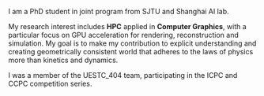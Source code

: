 I am a PhD student in joint program from SJTU and Shanghai AI lab. 

My research interest includes **HPC** applied in **Computer Graphics**, with a particular focus on GPU acceleration for rendering, reconstruction and simulation. My goal is to make my contribution to explicit understanding and creating geometrically consistent world that adheres to the laws of physics more than kinetics and dynamics.

I was a member of the UESTC_404 team, participating in the ICPC and CCPC competition series. 








